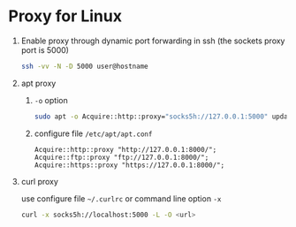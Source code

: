 # Proxy for Linux 

1. Enable proxy through dynamic port forwarding in ssh (the sockets proxy port is 5000)

    ```bash
    ssh -vv -N -D 5000 user@hostname
    ```

2. apt proxy 

    1. `-o` option

        ```bash
        sudo apt -o Acquire::http::proxy="socks5h://127.0.0.1:5000" update
        ```

    2. configure file `/etc/apt/apt.conf`

        ```
        Acquire::http::proxy "http://127.0.0.1:8000/";
        Acquire::ftp::proxy "ftp://127.0.0.1:8000/";
        Acquire::https::proxy "https://127.0.0.1:8000/";
        ```

3. curl proxy

   use configure file `~/.curlrc` or command line option `-x`

    ```bash
    curl -x socks5h://localhost:5000 -L -O <url>
    ```